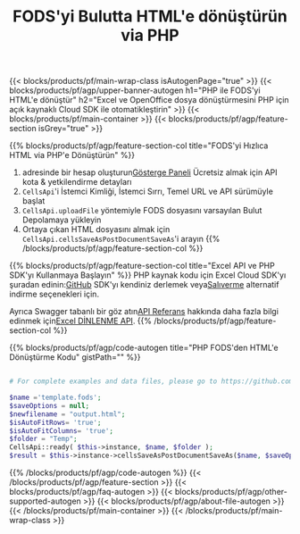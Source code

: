 ﻿---
title:  FODS'yi Bulutta HTML'e dönüştürün via PHP
description: REST API ve Açık Kaynak PHP SDK ile Excel dosyaları oluşturun, düzenleyin veya dönüştürün
url: /tr/php/conversion/fods-to-html/
family: cells
platformtag: php
feature: conversion
informat: FODS
outformat: HTML
platform: PHP
otherformats: ODS TXT XLT XLSX XML CSV TSV MHTML FODS DIF XLSB XLTM PDF XLSM MD TIFF 
---
{{< blocks/products/pf/main-wrap-class isAutogenPage="true" >}}
{{< blocks/products/pf/agp/upper-banner-autogen h1="PHP ile FODS\'yi HTML\'e dönüştür" h2="Excel ve OpenOffice dosya dönüştürmesini PHP için açık kaynaklı Cloud SDK ile otomatikleştirin" >}}
{{< blocks/products/pf/main-container >}}
{{< blocks/products/pf/agp/feature-section isGrey="true" >}}

{{% blocks/products/pf/agp/feature-section-col title="FODS\'yi Hızlıca HTML via PHP\'e Dönüştürün" %}}
1.  adresinde bir hesap oluşturun<a href="https://dashboard.aspose.cloud/">Gösterge Paneli</a> Ücretsiz almak için API kota & yetkilendirme detayları
1. ```CellsApi```'i İstemci Kimliği, İstemci Sırrı, Temel URL ve API sürümüyle başlat
1. ```CellsApi.uploadFile``` yöntemiyle FODS dosyasını varsayılan Bulut Depolamaya yükleyin
1. Ortaya çıkan HTML dosyasını almak için ```CellsApi.cellsSaveAsPostDocumentSaveAs```'i arayın
{{% /blocks/products/pf/agp/feature-section-col %}}

{{% blocks/products/pf/agp/feature-section-col title="Excel API ve PHP SDK\'yı Kullanmaya Başlayın" %}}
 PHP kaynak kodu için Excel Cloud SDK'yı şuradan edinin:[GitHub](https://github.com/aspose-cells-cloud/aspose-cells-cloud-php) SDK'yı kendiniz derlemek veya[Salıverme](https://releases.aspose.cloud/) alternatif indirme seçenekleri için.

 Ayrıca Swagger tabanlı bir göz atın[API Referans](https://apireference.aspose.cloud/cells/) hakkında daha fazla bilgi edinmek için[Excel DİNLENME API](https://products.aspose.cloud/cells/curl/).
{{% /blocks/products/pf/agp/feature-section-col %}}

{{% blocks/products/pf/agp/code-autogen title="PHP FODS\'den HTML\'e Dönüştürme Kodu" gistPath="" %}}
```php

# For complete examples and data files, please go to https://github.com/aspose-cells-cloud/aspose-cells-cloud-php

$name ='template.fods';    
$saveOptions = null;
$newfilename = "output.html";
$isAutoFitRows= 'true';
$isAutoFitColumns= 'true';
$folder = "Temp";
CellsApi::ready( $this->instance, $name, $folder );
$result = $this->instance->cellsSaveAsPostDocumentSaveAs($name, $saveOptions, $newfilename, $isAutoFitRows, $isAutoFitColumns, $folder);
```
{{% /blocks/products/pf/agp/code-autogen %}}
{{< /blocks/products/pf/agp/feature-section >}}
{{< blocks/products/pf/agp/faq-autogen >}}
{{< blocks/products/pf/agp/other-supported-autogen >}}
{{< blocks/products/pf/agp/about-file-autogen >}}
{{< /blocks/products/pf/main-container >}}
{{< /blocks/products/pf/main-wrap-class >}}